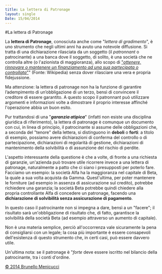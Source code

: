 ```yaml
---
title: La lettera di Patronage
layout: single
Date: 15/04/2014
---
```


#La lettera di Patronage 

La **lettera di Patronage**, conosciuta anche come "*lettera di gradimento*", è uno strumento che negli ultimi anni ha avuto una notevole diffusione. Si tratta di una dichiarazione rilasciata da un soggetto (il *patronnant* o patrocinante) a una banca dove il soggetto, di solito, è una società che ne controlla altre (o l'azionista di maggioranza), allo scopo di ["*ottenere, rinnovare o mantenere un finanziamento ad una sua partecipata o controllata*"](http://it.wikipedia.org/wiki/Lettera_di_patronage)" (Fonte: Wikipedia) senza dover rilasciare una vera e propria fidejussione.  

Ma attenzione: la lettera di patronage non ha la funzione di garantire l’adempimento di un’obbligazione di un terzo, bensì di convincere il creditore di essere garantito. A questo scopo  il patronnant può utilizzare argomenti e informazioni volte a dimostrare il proprio interesse affinché l'operazione abbia un buon esito.   

Pur trattandosi di una "***garanzia atipica***" (infatti non esiste una disciplina giuridica di riferimento), la lettera di patronage è comunque un documento con cui, in linea di principio, il patrocinante si assume delle obbligazioni che, a seconda del "tenore" della lettera, si distinguono in **deboli** o **forti**: a titolo di esempio, possiamo avere dichiarazioni di conferma del controllo o di partecipazione, dichiarazioni di regolarità di gestione, dichiarazioni di mantenimento della solvibilità o di assunzione del rischio di perdite.  
 
L'aspetto interessante della questione è che a volte, di fronte a una richiesta di garanzie, un'azienda può trovare utile ricorrere invece a una lettera di patronage, naturalmente a patto che ci siano i presupposti per poterlo fare. Facciamo un esempio: la società Alfa ha la maggioranza nel capitale di Beta, la quale a sua volta acquista da Gamma. Quest'ultima, per poter mantenere le forniture (ad esempio in assenza di assicurazione sul credito), potrebbe richiedere una garanzia; la società Beta potrebbe quindi chiedere alla propria controllante Alfa di concedere un patronage, facendo una **dichiarazione di solvibilità senza assicurazione di pagamento**. 

In questo caso il patrocinante non si impegna a dare, bensì a un "facere"; il risultato sarà un'obbligazione di risultato che, di fatto, garantisce la solvibilità della società Beta (ad esempio attraverso un aumento di capitale).  

Non è una materia semplice, perciò all'occorrenza vale sicuramente la pena di consigliarsi con un legale; la cosa più importante è essere consapevoli dell'esistenza di questo strumento che, in certi casi, può essere davvero utile.  

Un'ultima nota: se il patronage è "*forte* deve essere iscritto nel bilancio della patrocinante, tra i conti d'ordine.

[© 2014 Brunello Menicucci](http://www.blackstarconsulting.it)  